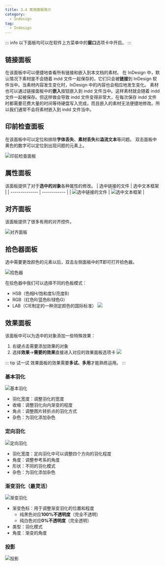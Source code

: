 ```yaml
---
title: 3.4 常用面板简介
category:
  - Indesign
tag:
  - Indesign
---
```


::: info
以下面板均可以在软件上方菜单中的**窗口**选项卡中开启。
:::

## 链接面板
在该面板中可以便捷地查看所有链接和嵌入到本文档的素材。
在 InDesign 中，默认情况下素材是不会随着 indd 文件一起保存的，它们只会被**链接**到 InDesign 软件当中。当素材内容发生变化时，InDesign 中的内容也会相应地发生变化。
素材也可以通过链接面板中的**嵌入**按钮嵌入到 indd 文件当中。这样素材就会随着 indd 文件一起被保存。但这样做会导致 indd 文件变得非常大，在每次保存 indd 文件时都需要花费大量的时间等待硬盘写入完成，而且嵌入的素材无法便捷地修改。所以我们通常不会将素材嵌入到 indd 文件当中。

## 印前检查面板
在该面板中可以定位和排除**字体丢失**、**素材丢失**和**溢流文本**等问题。
双击面板中黄色的数字可以定位到出现问题的元素上。

![印前检查面板](../data/Pastedimage20230501171751.jpg)

## 属性面板
该面板提供了对于**选中的对象**各种属性的修改。
| 选中链接的文件 | 选中文本框架 |
| -------------- | ------------ |
|  ![选中链接的文件](../data/Pastedimage20230809214525.jpg)  | ![选中文本框架](../data/Pastedimage20230809214558.jpg) |

## 对齐面板
该面板提供了很多有用的对齐控件。

![对齐面板](../data/Pastedimage20230502180115.jpg)

## 拾色器面板
选中需要更改颜色的元素以后，双击左侧面板中的**T**即可打开拾色器。

![拾色器](../data/Pastedimage20230502180300.jpg)

在拾色器中我们可以选择不同的色板模式：
- HSB（色相H/饱和度S/亮度B）
- RGB（红色R/蓝色B/绿色G）
- LAB（CIE制定的一种测定颜色的国际标准）
![](../data/Pastedimage20230502180614.jpg)

## 效果面板
该面板中可以为选中的对象添加一些特殊效果：
1. 右键点击需要添加效果的对象
2. 选择**效果**->**需要的效果**直接进入对应的效果面板选项卡
![](../data/Pastedimage20230809212613.jpg)

::: tip 试一试
效果面板的效果需要**多试、多用**才能熟练运用。
:::
### 基本羽化
![基本羽化](../data/Pastedimage20230809213014.jpg)

- 羽化宽度：调整羽化的宽度
- 收缩：调整羽化向内渐变的程度
- 角点：调整图片转折点的羽化方式
- 杂色：为羽化添加杂色

### 定向羽化
![定向羽化](../data/Pastedimage20230809213609.jpg)

- 羽化宽度：定向羽化中可以调整四个方向的羽化程度
- 角度：调整参考系的角度
- 形状：不同的羽化模式
- 杂色：为羽化添加杂色

### 渐变羽化（最灵活）
![渐变羽化](../data/Pastedimage20230809213955.jpg)

- 渐变色标：用于调整渐变羽化的位置和程度
    - 纯黑色对应**100%不透明度**（完全不透明）
    - 纯白色对应**0%不透明度**（完全透明）
- 类型：羽化模式
- 角度：渐变的角度

### 投影
![投影](../data/Pastedimage20230809214321.jpg)
